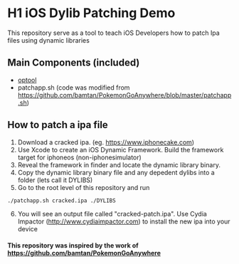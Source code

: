 # H1 iOS Dylib Patching Demo

This repository serve as a tool to teach iOS Developers how to patch Ipa files using dynamic libraries

## Main Components (included)
- [optool](https://github.com/alexzielenski/optool)
- patchapp.sh (code was modified from https://github.com/bamtan/PokemonGoAnywhere/blob/master/patchapp.sh)

## How to patch a ipa file
1. Download a cracked ipa. (eg. https://www.iphonecake.com)
2. Use Xcode to create an iOS Dynamic Framework. Build the framework target for iphoneos (non-iphonesimulator)
3. Reveal the framework in finder and locate the dynamic library binary.
4. Copy the dynamic library binary file and any depedent dylibs into a folder (lets call it DYLIBS)
5. Go to the root level of this repository and run
```sh
./patchapp.sh cracked.ipa ./DYLIBS
```
6. You will see an output file called "cracked-patch.ipa". Use Cydia Impactor (http://www.cydiaimpactor.com) to install the new ipa into your device 

#### This repository was inspired by the work of https://github.com/bamtan/PokemonGoAnywhere

